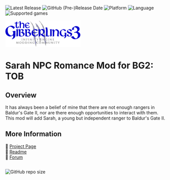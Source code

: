 ![Latest Release](https://img.shields.io/github/v/release/Gibberlings3/Sarah?include_prereleases&color=blue) 
![GitHub (Pre-)Release Date](https://img.shields.io/github/release-date-pre/Gibberlings3/Sarah?color=gold)
![Platform](https://img.shields.io/static/v1?label=platform&message=windows%20%7C%20macOS%20%7C%20linux%20%7C%20Project%20Infinity&color=informational)
![Language](https://img.shields.io/static/v1?label=language&message=English%20%7C%20French&color=limegreen)
![Supported games](https://img.shields.io/static/v1?label=supported%20games&message=BG2(ToB)%20%7C%20BG2EE%20%7C%20BGT%20%7C%20EET&color=dodgerblue)

![The G3 Logo](https://raw.githubusercontent.com/Gibberlings3/.github/master/profile/g3_neutral.png)

# Sarah NPC Romance Mod for BG2: TOB

## Overview

It has always been a belief of mine that there are not enough rangers in Baldur's Gate II, nor are there enough opportunities to interact with them. This mod will add Sarah, a young but independent ranger to Baldur's Gate II.

## More Information

:page_facing_up: [Project Page](https://www.gibberlings3.net/mods/npcs/sarah/)  
:page_facing_up: [Readme](https://gibberlings3.github.io/Documentation/readmes/readme-sarahtob.html)  
:page_facing_up: [Forum](https://www.gibberlings3.net/forums/forum/135-sarah/) 

## 

![GitHub repo size](https://img.shields.io/github/repo-size/Gibberlings3/Sarah?style=plastic&label=repo%20size)